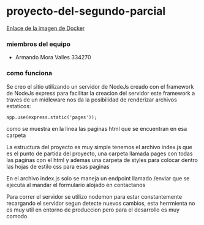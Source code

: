 # proyecto-del-segundo-parcial

[Enlace de la imagen de Docker](https://hub.docker.com/repository/docker/armandomoravalles2/proyecto_segundo_parcial2.0)

### miembros del equipo
- Armando Mora Valles 334270

### como funciona
Se creo el sitio utilizando un servidor de NodeJs creado con el framework de NodeJs express para facilitar la creacion del servidor
este framework a traves de un midleware nos da la posibilidad de renderizar archivos estaticos: 

```
app.use(express.static('pages'));
```

como se muestra en la linea las paginas html que se encuentran en esa carpeta

La estructura del proyecto es muy simple tenemos el archivo index.js que es el punto de partida del proyecto, una carpeta llamada pages con todas las paginas con el html y ademas una carpeta de styles para colocar dentro las hojas de estilo css para esas paginas

En el archivo index.js solo se maneja un endpoint llamado /enviar que se ejecuta al mandar el formulario alojado en contactanos

Para correr el servidor se utilizo nodemon para estar constantemente recargando el servidor segun detecte nuevos cambios, esta herrmienta no es muy util en entorno de produccion pero para el desarrollo es muy comodo
